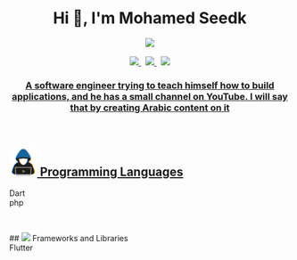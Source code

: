 <h1 align="center">Hi 👋, I'm Mohamed Seedk</h1>
<p align="center">
  <a href=""><img src="https://readme-typing-svg.herokuapp.com?font=Fira+Code&pause=1000&width=435&lines=Flutter+and+BackEnd+Developer"></a>
</p>
<p align="center">
  <a href="https://www.linkedin.com/in/mohamedseedk/">
  <img src="https://img.icons8.com/color/48/000000/linkedin.png" width="3.5%"/>
     </a><span>&nbsp;</span>
  <a href="mohamedseedk908@gmail.com">
    <img src="https://img.icons8.com/fluent/48/000000/gmail.png" width="3.5%"/>
    </a><span>&nbsp;</span>
  <a href="https://github.com/mohamedseedk908">
    <img src="https://img.icons8.com/fluent/48/000000/github.png" width="3.5%"/>
</p>
<h3 align="center">A software engineer trying to teach himself how to build applications, and he has a small channel on YouTube. I will say that by creating Arabic content on it</h3>

<br>

## <picture><img src = "https://github.com/0xAbdulKhalid/0xAbdulKhalid/raw/main/assets/mdImages/about_me.gif" width = 50px></picture> Programming Languages
<p>
  <a>Dart</a>
  <br>
  <a>
    php
  </a>
</p>
<br>
<p>
## <img src="https://media2.giphy.com/media/QssGEmpkyEOhBCb7e1/giphy.gif?cid=ecf05e47a0n3gi1bfqntqmob8g9aid1oyj2wr3ds3mg700bl&rid=giphy.gif" width ="25"> Frameworks and Libraries
  <br>
<a>
  Flutter 
</a>
  
</p>
<br>

<!---
mohamedseedk908/mohamedseedk908 is a ✨ special ✨ repository because its `README.md` (this file) appears on your GitHub profile.
You can click the Preview link to take a look at your changes.
--->
